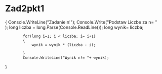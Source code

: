 # Zad2pkt1
{
            Console.WriteLine("Zadanie n!");
            Console.Write("Podstaw Liczbe za n= " );
            long liczba = long.Parse(Console.ReadLine());
            long wynik= liczba;

            for(long i=1; i < liczba; i= i+1)
            {
                wynik = wynik * (liczba - i);

            }
            Console.WriteLine("Wynik n!= "+ wynik);
}
